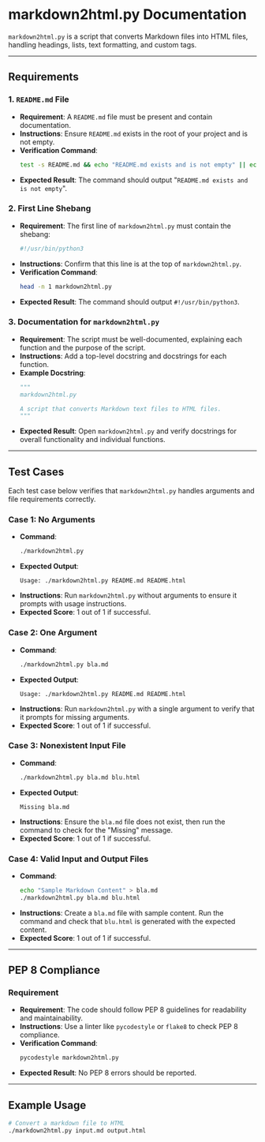 # markdown2html.py Documentation

`markdown2html.py` is a script that converts Markdown files into HTML files, handling headings, lists, text formatting, and custom tags.

---

## Requirements

### 1. `README.md` File
   - **Requirement**: A `README.md` file must be present and contain documentation.
   - **Instructions**: Ensure `README.md` exists in the root of your project and is not empty.
   - **Verification Command**:
     ```bash
     test -s README.md && echo "README.md exists and is not empty" || echo "README.md missing or empty"
     ```
   - **Expected Result**: The command should output "`README.md exists and is not empty`".

### 2. First Line Shebang
   - **Requirement**: The first line of `markdown2html.py` must contain the shebang:
     ```bash
     #!/usr/bin/python3
     ```
   - **Instructions**: Confirm that this line is at the top of `markdown2html.py`.
   - **Verification Command**:
     ```bash
     head -n 1 markdown2html.py
     ```
   - **Expected Result**: The command should output `#!/usr/bin/python3`.

### 3. Documentation for `markdown2html.py`
   - **Requirement**: The script must be well-documented, explaining each function and the purpose of the script.
   - **Instructions**: Add a top-level docstring and docstrings for each function.
   - **Example Docstring**:
     ```python
     """
     markdown2html.py

     A script that converts Markdown text files to HTML files.
     """
     ```
   - **Expected Result**: Open `markdown2html.py` and verify docstrings for overall functionality and individual functions.

---

## Test Cases

Each test case below verifies that `markdown2html.py` handles arguments and file requirements correctly.

### Case 1: No Arguments
   - **Command**:
     ```bash
     ./markdown2html.py
     ```
   - **Expected Output**:
     ```
     Usage: ./markdown2html.py README.md README.html
     ```
   - **Instructions**: Run `markdown2html.py` without arguments to ensure it prompts with usage instructions.
   - **Expected Score**: 1 out of 1 if successful.

### Case 2: One Argument
   - **Command**:
     ```bash
     ./markdown2html.py bla.md
     ```
   - **Expected Output**:
     ```
     Usage: ./markdown2html.py README.md README.html
     ```
   - **Instructions**: Run `markdown2html.py` with a single argument to verify that it prompts for missing arguments.
   - **Expected Score**: 1 out of 1 if successful.

### Case 3: Nonexistent Input File
   - **Command**:
     ```bash
     ./markdown2html.py bla.md blu.html
     ```
   - **Expected Output**:
     ```
     Missing bla.md
     ```
   - **Instructions**: Ensure the `bla.md` file does not exist, then run the command to check for the "Missing" message.
   - **Expected Score**: 1 out of 1 if successful.

### Case 4: Valid Input and Output Files
   - **Command**:
     ```bash
     echo "Sample Markdown Content" > bla.md
     ./markdown2html.py bla.md blu.html
     ```
   - **Instructions**: Create a `bla.md` file with sample content. Run the command and check that `blu.html` is generated with the expected content.
   - **Expected Score**: 1 out of 1 if successful.

---

## PEP 8 Compliance

### Requirement
   - **Requirement**: The code should follow PEP 8 guidelines for readability and maintainability.
   - **Instructions**: Use a linter like `pycodestyle` or `flake8` to check PEP 8 compliance.
   - **Verification Command**:
     ```bash
     pycodestyle markdown2html.py
     ```
   - **Expected Result**: No PEP 8 errors should be reported.

---

## Example Usage

```bash
# Convert a markdown file to HTML
./markdown2html.py input.md output.html
